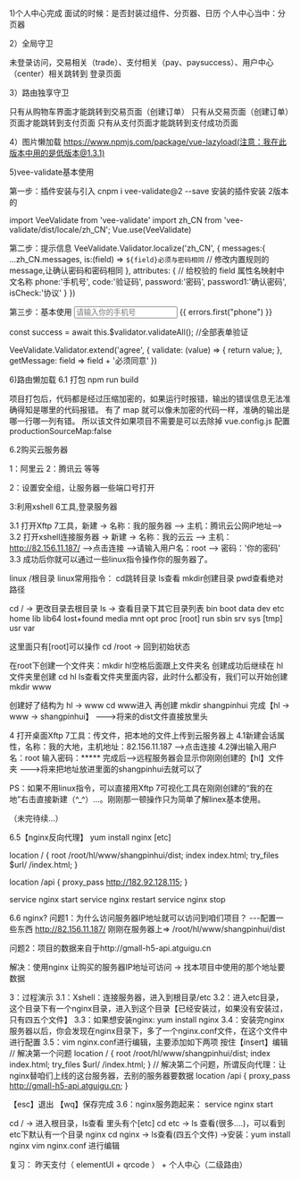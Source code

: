 1)个人中心完成
面试的时候：是否封装过组件、分页器、日历
个人中心当中：分页器


2）全局守卫

未登录访问，交易相关（trade）、支付相关（pay、paysuccess）、用户中心（center）相关跳转到  登录页面




3）路由独享守卫

只有从购物车界面才能跳转到交易页面（创建订单）
只有从交易页面（创建订单）页面才能跳转到支付页面
只有从支付页面才能跳转到支付成功页面





4）图片懒加载
https://www.npmjs.com/package/vue-lazyload(注意：我在此版本中用的是低版本@1.3.1)





5)vee-validate基本使用

第一步：插件安装与引入
cnpm i vee-validate@2 --save 安装的插件安装 2版本的

import VeeValidate from 'vee-validate'
import zh_CN from 'vee-validate/dist/locale/zh_CN';
Vue.use(VeeValidate)


第二步：提示信息
VeeValidate.Validator.localize('zh_CN', {
  messages:{
    ...zh_CN.messages,
    is:(field) => `${field}必须与密码相同` // 修改内置规则的 message,让确认密码和密码相同
  },
  attributes: { // 给校验的 field 属性名映射中文名称
    phone:'手机号',
    code:'验证码',
    password:'密码',
    password1:'确认密码',
    isCheck:'协议'
  }
})

第三步：基本使用
<input
  placeholder="请输入你的手机号"
  v-model="phone"
  name="phone"
  v-validate="{ required:true, regex: /^1\d{10}$/ }"
  :class="{ invalid: errors.has('phone') }"
/>
<span class="error-msg">{{ errors.first("phone") }}</span>

const success = await this.$validator.validateAll(); //全部表单验证

VeeValidate.Validator.extend('agree', {
  validate: (value) => {
    return value;
  },
  getMessage: field => field + '必须同意'
})





6)路由懒加载
6.1 打包 npm run build

项目打包后，代码都是经过压缩加密的，如果运行时报错，输出的错误信息无法准确得知是哪里的代码报错。
有了 map 就可以像未加密的代码一样，准确的输出是哪一行哪一列有错。
所以该文件如果项目不需要是可以去除掉
vue.config.js 配置
productionSourceMap:false


6.2购买云服务器

1：阿里云 2：腾讯云 等等

2：设置安全组，让服务器一些端口号打开

3:利用xshell 6工具,登录服务器


3.1 打开Xftp 7工具，新建 -> 名称：我的服务器 --> 主机：腾讯云公网iP地址-->
3.2 打开xshell连接服务器 -> 新建 -> 名称：我的云云 --> 主机：http://82.156.11.187/ -->点击连接 -->请输入用户名：root --> 密码：'你的密码'
3.3 成功后你就可以通过一些linux指令操作你的服务器了。

linux /根目录
linux常用指令： cd跳转目录  ls查看  mkdir创建目录  pwd查看绝对路径





cd / -> 更改目录去根目录
ls -> 查看目录下其它目录列表 bin  boot data  dev  etc  home lib  lib64  lost+found  media  mnt  opt  proc  [root]  run  sbin  srv  sys [tmp]  usr  var

这里面只有[root]可以操作
cd /root -> 回到初始状态

在root下创建一个文件夹：mkdir hl空格后面跟上文件夹名
创建成功后继续在 hl 文件夹里创建 cd hl
ls查看文件夹里面内容，此时什么都没有，我们可以开始创建 mkdir www

创建好了结构为 hl -> www
cd www进入
再创建 mkdir shangpinhui
完成【hl -> www -> shangpinhui】 --->将来的dist文件直接放里头

4 打开桌面Xftp 7工具：传文件，把本地的文件上传到云服务器上
4.1新建会话属性，名称：我的大地，主机地址：82.156.11.187 -->点击连接
4.2弹出输入用户名：root 输入密码：***** 完成后-->远程服务器会显示你刚刚创建的【hl】文件夹 --->将来把地址放进里面的shangpinhui去就可以了

PS：如果不用linux指令，可以直接用Xftp 7可视化工具在刚刚创建的“我的在地”右击直接新建（^_^）...。刚刚那一顿操作只为简单了解linex基本使用。

（未完待续...）


6.5【nginx反向代理】
yum install nginx [etc]

location / {
  root  /root/hl/www/shangpinhui/dist;
  index index.html;
  try_files $url/ /index.html;
}

location /api {
  proxy_pass http://182.92.128.115;
}

service nginx start
service nginx restart
service nginx stop





6.6 nginx?
问题1：为什么访问服务器IP地址就可以访问到咱们项目？ ---配置一些东西
http://82.156.11.187/
刚刚在服务器上=> /root/hl/www/shangpinhui/dist


问题2：项目的数据来自于http://gmall-h5-api.atguigu.cn


解决：使用nginx 让购买的服务器IP地址可访问 -> 找本项目中使用的那个地址要数据

3：过程演示
3.1：Xshell：连接服务器，进入到根目录/etc
3.2：进入etc目录，这个目录下有一个nginx目录，进入到这个目录【已经安装过，如果没有安装过，只有四五个文件】
3.3：如果想安装nginx: yum install nginx
3.4：安装完nginx服务器以后，你会发现在nginx目录下，多了一个nginx.conf文件，在这个文件中进行配置
3.5：vim nginx.conf进行编辑，主要添加如下两项
按住【insert】编辑
// 解决第一个问题
location / {
  root  /root/hl/www/shangpinhui/dist;
  index index.html;
  try_files $url/ /index.html;
}
// 解决第二个问题，所谓反向代理：让nginx替咱们上线的这台服务器，去别的服务器要数据
location /api {
  proxy_pass http://gmall-h5-api.atguigu.cn;
}

【esc】退出
【wq】保存完成
3.6：nginx服务跑起来：
service nginx start


cd / -> 进入根目录，ls查看 里头有个[etc]
cd etc -> ls 查看(很多....)，可以看到etc下默认有一个目录 nginx 
cd nginx -> ls查看(四五个文件) ->安装：yum install nginx 
vim nginx.conf 进行编辑







复习：
昨天支付（ elementUI + qrcode ） + 个人中心（二级路由）